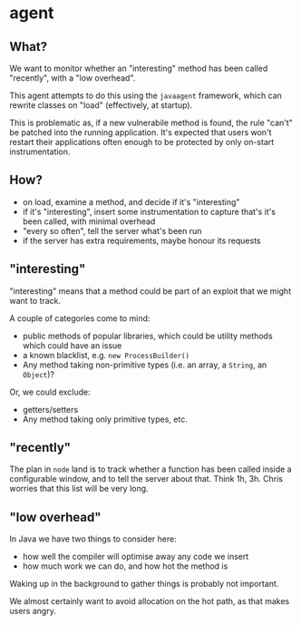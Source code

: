 # agent

## What?

We want to monitor whether an "interesting"
method has been called "recently", with a "low overhead".

This agent attempts to do this using the `javaagent` framework,
which can rewrite classes on "load" (effectively, at startup).

This is problematic as, if a new vulnerabile method is found,
the rule "can't" be patched into the running application.
It's expected that users won't restart their applications often
enough to be protected by only on-start instrumentation.


## How?

 * on load, examine a method, and decide if it's "interesting"
 * if it's "interesting", insert some instrumentation to
    capture that's it's been called, with minimal overhead
 * "every so often", tell the server what's been run
 * if the server has extra requirements, maybe honour its requests


## "interesting"

"interesting" means that a method could be part of an exploit
that we might want to track.

A couple of categories come to mind:

 * public methods of popular libraries, which could be utility
    methods which could have an issue
 * a known blacklist, e.g. `new ProcessBuilder()`
 * Any method taking non-primitive types (i.e. an array,
   a `String`, an `Object`)?

Or, we could exclude:

 * getters/setters
 * Any method taking only primitive types, etc.


## "recently"

The plan in `node` land is to track whether a function has
been called inside a configurable window, and to tell the
server about that. Think 1h, 3h. Chris worries that this list
will be very long.


## "low overhead"

In Java we have two things to consider here:

 * how well the compiler will optimise away any code we insert
 * how much work we can do, and how hot the method is

Waking up in the background to gather things is probably not
important.

We almost certainly want to avoid allocation on the hot path,
as that makes users angry.
